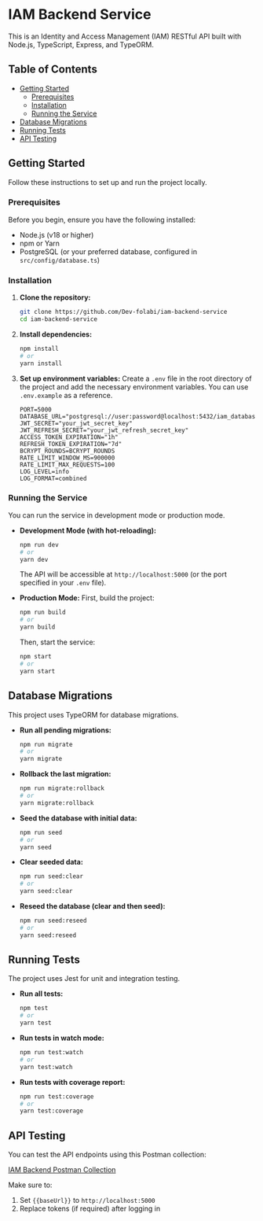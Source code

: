 # IAM Backend Service

This is an Identity and Access Management (IAM) RESTful API built with Node.js, TypeScript, Express, and TypeORM.

## Table of Contents

- [Getting Started](#getting-started)
  - [Prerequisites](#prerequisites)
  - [Installation](#installation)
  - [Running the Service](#running-the-service)
- [Database Migrations](#database-migrations)
- [Running Tests](#running-tests)
- [API Testing](#api-testing)

## Getting Started

Follow these instructions to set up and run the project locally.

### Prerequisites

Before you begin, ensure you have the following installed:

- Node.js (v18 or higher)
- npm or Yarn
- PostgreSQL (or your preferred database, configured in `src/config/database.ts`)

### Installation

1.  **Clone the repository:**
    ```bash
    git clone https://github.com/Dev-folabi/iam-backend-service
    cd iam-backend-service
    ```

2.  **Install dependencies:**
    ```bash
    npm install
    # or
    yarn install
    ```

3.  **Set up environment variables:**
    Create a `.env` file in the root directory of the project and add the necessary environment variables. You can use `.env.example` as a reference.

    ```
    PORT=5000
    DATABASE_URL="postgresql://user:password@localhost:5432/iam_database"
    JWT_SECRET="your_jwt_secret_key"
    JWT_REFRESH_SECRET="your_jwt_refresh_secret_key"
    ACCESS_TOKEN_EXPIRATION="1h"
    REFRESH_TOKEN_EXPIRATION="7d"
    BCRYPT_ROUNDS=BCRYPT_ROUNDS
    RATE_LIMIT_WINDOW_MS=900000
    RATE_LIMIT_MAX_REQUESTS=100
    LOG_LEVEL=info
    LOG_FORMAT=combined
    ```

### Running the Service

You can run the service in development mode or production mode.

-   **Development Mode (with hot-reloading):**
    ```bash
    npm run dev
    # or
    yarn dev
    ```
    The API will be accessible at `http://localhost:5000` (or the port specified in your `.env` file).

-   **Production Mode:**
    First, build the project:
    ```bash
    npm run build
    # or
    yarn build
    ```
    Then, start the service:
    ```bash
    npm start
    # or
    yarn start
    ```

## Database Migrations

This project uses TypeORM for database migrations.

-   **Run all pending migrations:**
    ```bash
    npm run migrate
    # or
    yarn migrate
    ```

-   **Rollback the last migration:**
    ```bash
    npm run migrate:rollback
    # or
    yarn migrate:rollback
    ```

-   **Seed the database with initial data:**
    ```bash
    npm run seed
    # or
    yarn seed
    ```

-   **Clear seeded data:**
    ```bash
    npm run seed:clear
    # or
    yarn seed:clear
    ```

-   **Reseed the database (clear and then seed):**
    ```bash
    npm run seed:reseed
    # or
    yarn seed:reseed
    ```

## Running Tests

The project uses Jest for unit and integration testing.

-   **Run all tests:**
    ```bash
    npm test
    # or
    yarn test
    ```

-   **Run tests in watch mode:**
    ```bash
    npm run test:watch
    # or
    yarn test:watch
    ```

-   **Run tests with coverage report:**
    ```bash
    npm run test:coverage
    # or
    yarn test:coverage
    ```
## API Testing

You can test the API endpoints using this Postman collection:

 [IAM Backend Postman Collection](https://www.postman.com/ayomide-odewale/iam-backend/collection/u4ud1fx/iam-backend-service?action=share&source=copy-link&creator=37738967)

Make sure to:
1. Set `{{baseUrl}}` to `http://localhost:5000`
2. Replace tokens (if required) after logging in

